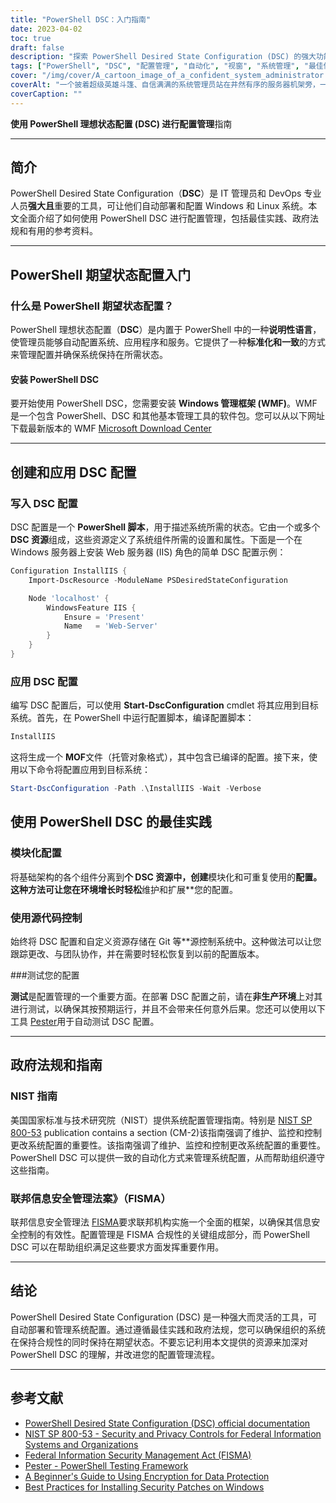 ```yaml
---
title: "PowerShell DSC：入门指南"
date: 2023-04-02
toc: true
draft: false
description: "探索 PowerShell Desired State Configuration (DSC) 的强大功能，实现系统配置的自动化管理，打造安全、合规的环境。"
tags: ["PowerShell", "DSC", "配置管理", "自动化", "视窗", "系统管理", "最佳做法", "合规性", "安全", "基础设施", "DevOps", "服务器配置", "测试", "Git", "源控制", "政府法规", "NIST", "独联体", "配置漂移", "定制资源"]
cover: "/img/cover/A_cartoon_image_of_a_confident_system_administrator.png"
coverAlt: "一个披着超级英雄斗篷、自信满满的系统管理员站在井然有序的服务器机架旁，一手拿着 PowerShell DSC 脚本，一手拿着印有 Windows 徽标的盾牌，保护服务器免受配置漂移和安全威胁的卡通形象。"
coverCaption: ""
---
```


**使用 PowerShell 理想状态配置 (DSC) 进行配置管理**指南

______

## 简介

PowerShell Desired State Configuration（**DSC**）是 IT 管理员和 DevOps 专业人员**强大且**重要的工具，可让他们自动部署和配置 Windows 和 Linux 系统。本文全面介绍了如何使用 PowerShell DSC 进行配置管理，包括最佳实践、政府法规和有用的参考资料。

______

## PowerShell 期望状态配置入门

### 什么是 PowerShell 期望状态配置？

PowerShell 理想状态配置（**DSC**）是内置于 PowerShell 中的一种**说明性语言**，使管理员能够自动配置系统、应用程序和服务。它提供了一种**标准化和一致**的方式来管理配置并确保系统保持在所需状态。

#### 安装 PowerShell DSC

要开始使用 PowerShell DSC，您需要安装 **Windows 管理框架 (WMF)**。WMF 是一个包含 PowerShell、DSC 和其他基本管理工具的软件包。您可以从以下网址下载最新版本的 WMF [Microsoft Download Center](https://www.microsoft.com/en-us/download/details.aspx?id=54616)

______

## 创建和应用 DSC 配置

### 写入 DSC 配置

DSC 配置是一个 **PowerShell 脚本**，用于描述系统所需的状态。它由一个或多个**DSC 资源**组成，这些资源定义了系统组件所需的设置和属性。下面是一个在 Windows 服务器上安装 Web 服务器 (IIS) 角色的简单 DSC 配置示例：

```powershell
Configuration InstallIIS {
    Import-DscResource -ModuleName PSDesiredStateConfiguration

    Node 'localhost' {
        WindowsFeature IIS {
            Ensure = 'Present'
            Name   = 'Web-Server'
        }
    }
}
```
### 应用 DSC 配置
编写 DSC 配置后，可以使用 **Start-DscConfiguration** cmdlet 将其应用到目标系统。首先，在 PowerShell 中运行配置脚本，编译配置脚本：

```powershell
InstallIIS
```

这将生成一个 **MOF**文件（托管对象格式），其中包含已编译的配置。接下来，使用以下命令将配置应用到目标系统：

```powershell
Start-DscConfiguration -Path .\InstallIIS -Wait -Verbose
```

## 使用 PowerShell DSC 的最佳实践

### 模块化配置

将基础架构的各个组件分离到**个 DSC 资源中，创建**模块化和可重复使用的**配置。这种方法可让您在环境增长时轻松**维护和扩展**您的配置。

### 使用源代码控制

始终将 DSC 配置和自定义资源存储在 Git 等**源控制系统中。这种做法可以让您跟踪更改、与团队协作，并在需要时轻松恢复到以前的配置版本。

###测试您的配置

**测试**是配置管理的一个重要方面。在部署 DSC 配置之前，请在**非生产环境**上对其进行测试，以确保其按预期运行，并且不会带来任何意外后果。您还可以使用以下工具 [Pester](https://github.com/pester/Pester)用于自动测试 DSC 配置。

______

## 政府法规和指南

### NIST 指南

美国国家标准与技术研究院（NIST）提供系统配置管理指南。特别是 [NIST SP 800-53](https://nvlpubs.nist.gov/nistpubs/SpecialPublications/NIST.SP.800-53r5.pdf) publication contains a section (CM-2)该指南强调了维护、监控和控制更改系统配置的重要性。该指南强调了维护、监控和控制更改系统配置的重要性。PowerShell DSC 可以提供一致的自动化方式来管理系统配置，从而帮助组织遵守这些指南。

### 联邦信息安全管理法案》（FISMA）

联邦信息安全管理法 [FISMA](https://www.dhs.gov/cisa/federal-information-security-modernization-act)要求联邦机构实施一个全面的框架，以确保其信息安全控制的有效性。配置管理是 FISMA 合规性的关键组成部分，而 PowerShell DSC 可以在帮助组织满足这些要求方面发挥重要作用。
______

## 结论

PowerShell Desired State Configuration (DSC) 是一种强大而灵活的工具，可自动部署和管理系统配置。通过遵循最佳实践和政府法规，您可以确保组织的系统在保持合规性的同时保持在期望状态。不要忘记利用本文提供的资源来加深对 PowerShell DSC 的理解，并改进您的配置管理流程。
______

## 参考文献

- [PowerShell Desired State Configuration (DSC) official documentation](https://learn.microsoft.com/en-us/powershell/dsc/getting-started/wingettingstarted?view=dsc-1.1)
- [NIST SP 800-53 - Security and Privacy Controls for Federal Information Systems and Organizations](https://nvlpubs.nist.gov/nistpubs/SpecialPublications/NIST.SP.800-53r5.pdf)
- [Federal Information Security Management Act (FISMA)](https://www.dhs.gov/cisa/federal-information-security-modernization-act)
- [Pester - PowerShell Testing Framework](https://github.com/pester/Pester)
- [A Beginner's Guide to Using Encryption for Data Protection](https://simeononsecurity.com/articles/a-beginners-guide-to-using-encryption-for-data-protection/)
- [Best Practices for Installing Security Patches on Windows](https://simeononsecurity.com/articles/best-practices-for-installing-security-patches-on-windows/)




